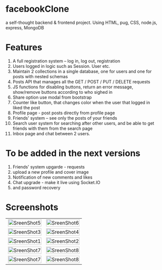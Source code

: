 # facebookClone
a self-thought backend & frontend project. Using HTML, pug, CSS, node.js, express, MongoDB

# Features
1.	A full registration system – log in, log out, registration
2.	Users logged in logic such as Session. User etc.
3.	Maintain 2 collections in a single database, one for users and one for posts with nested schemas
4.	Posts API that manages all the GET / POST / PUT / DELETE requests
5.	JS functions for disabling buttons, return an error message, show/remove buttons according to who sighed in
6.	Share option use modal from bootstrap
7.	Counter like button, that changes color when the user that logged in liked the post
8.	Profile page - post posts directly from profile page
9.	Friends' system – see only the posts of your friends
10.	Search user system for searching after other users, and be able to get friends with them from the search page
11. Inbox page and chat between 2 users.

# To be added in the next versions
1.	Friends' system upgarde - requests
2.	upload a new profile and cover image
3.	Notification of new comments and likes
4.	Chat upgrade - make it live using Socket.IO
5.  and password recovery 

<!-- 
![Screenshot_3](https://user-images.githubusercontent.com/101994161/184132872-230cff0d-1a90-4f3f-838c-078673d01955.png)
![Screenshot_2](https://user-images.githubusercontent.com/101994161/184132879-5dc09447-e3ed-4a76-ada8-d2ce3b3f1972.png)
![Screenshot_6](https://user-images.githubusercontent.com/101994161/184133544-de8f713f-5b7e-4c50-9a8b-e556d4d4a71d.png)
![Screenshot_4](https://user-images.githubusercontent.com/101994161/184133548-7196faf6-6361-4bd6-aa1b-5384de4c1cd6.png)
![Screenshot_5](https://user-images.githubusercontent.com/101994161/184133549-9cf0133f-e3f8-43f0-9b78-e0e4d60c8b6d.png)
![Screenshot_10](https://user-images.githubusercontent.com/101994161/185905481-a20b1385-eef4-4df5-ae43-b60c6b3d4dca.png)
![Screenshot_9](https://user-images.githubusercontent.com/101994161/185905689-bd431775-45a2-43ff-af2a-26cf95098636.png)
[Screenshot_11](https://user-images.githubusercontent.com/101994161/185906558-dd7f0323-4163-4bbf-a327-e111352acc26.png)
![Screenshot_14](https://user-images.githubusercontent.com/101994161/190857617-7e758449-d32e-4540-a6c8-8e00ef9b7c82.png)

 ![Screenshot_13](https://user-images.githubusercontent.com/101994161/190857654-a3b6b30b-4c5d-4b76-95e7-a8872ff2ba12.png)

-->

# Screenshots

| | |
|:-------------------------:|:-------------------------:|
|<img style="max-width:200px; width:100%"  src="https://user-images.githubusercontent.com/101994161/184133549-9cf0133f-e3f8-43f0-9b78-e0e4d60c8b6d.png" alt="SreenShot5" >|<img style="max-width:200px; width:100%"  src="https://user-images.githubusercontent.com/101994161/184136230-621d39d9-53d7-45c0-84f4-677d6edeb456.png" alt="SreenShot6" >
|<img style="max-width:200px; width:100%"  src="https://user-images.githubusercontent.com/101994161/184133544-de8f713f-5b7e-4c50-9a8b-e556d4d4a71d.png" alt="SreenShot3">|<img style="max-width:200px; width:100%"  src="https://user-images.githubusercontent.com/101994161/185906564-cc1f1b48-4afc-4994-b183-d344c10050f9.png" alt="SreenShot4" >|
|<img style="max-width:200px; width:100%"  src="https://user-images.githubusercontent.com/101994161/185906615-1b978ec2-d80d-49b4-8c11-433214ede7b1.png" alt="SreenShot1" >|<img style="max-width:200px; width:100%"  src="https://user-images.githubusercontent.com/101994161/185905689-bd431775-45a2-43ff-af2a-26cf95098636.png" alt="SreenShot2" >|
|<img style="max-width:200px; width:100%"  src="https://user-images.githubusercontent.com/101994161/185905481-a20b1385-eef4-4df5-ae43-b60c6b3d4dca.png" alt="SreenShot7" >|<img style="max-width:200px; width:100%"  src="https://user-images.githubusercontent.com/101994161/185905587-7c73f6fe-8524-4b2a-95a2-82bfc0fafbee.png" alt="SreenShot8" >
|<img style="max-width:200px; width:100%"  src="https://user-images.githubusercontent.com/101994161/190857654-a3b6b30b-4c5d-4b76-95e7-a8872ff2ba12.png" alt="SreenShot7" >|<img style="max-width:200px; width:100%"  src="https://user-images.githubusercontent.com/101994161/190857468-7e01b1f4-7637-429b-93b5-a85ea926e665.png" alt="SreenShot8" >

